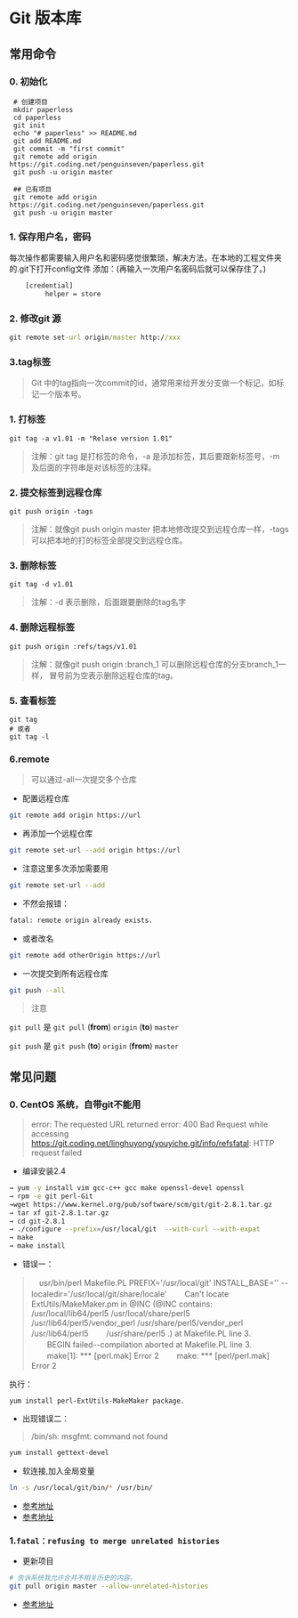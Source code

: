 # Git 版本库
 
## 常用命令 
 
### 0. 初始化

     # 创建项目 
     mkdir paperless
     cd paperless
     git init
     echo "# paperless" >> README.md
     git add README.md
     git commit -m "first commit"
     git remote add origin https://git.coding.net/penguinseven/paperless.git
     git push -u origin master
     
     ## 已有项目
     git remote add origin https://git.coding.net/penguinseven/paperless.git
     git push -u origin master
     

### 1.  保存用户名，密码

每次操作都需要输入用户名和密码感觉很繁琐，解决方法，在本地的工程文件夹的.git下打开config文件
添加：(再输入一次用户名密码后就可以保存住了。)


```cmd
    [credential]
         helper = store
```

### 2. 修改git 源

```cmd
git remote set-url origin/master http://xxx
```

### 3.tag标签

> Git 中的tag指向一次commit的id，通常用来给开发分支做一个标记，如标记一个版本号。

### 1. 打标签

    git tag -a v1.01 -m "Relase version 1.01"
    
> 注解：git tag 是打标签的命令，-a 是添加标签，其后要跟新标签号，-m 及后面的字符串是对该标签的注释。

### 2. 提交标签到远程仓库

    git push origin -tags
    
> 注解：就像git push origin master 把本地修改提交到远程仓库一样，-tags可以把本地的打的标签全部提交到远程仓库。

### 3. 删除标签

    git tag -d v1.01
    
> 注解：-d 表示删除，后面跟要删除的tag名字

### 4. 删除远程标签

    git push origin :refs/tags/v1.01
    
> 注解：就像git push origin :branch_1 可以删除远程仓库的分支branch_1一样， 冒号前为空表示删除远程仓库的tag。

### 5. 查看标签

    git tag
    # 或者  
    git tag -l
    

### 6.remote

> 可以通过-all一次提交多个仓库

- 配置远程仓库

```bash
git remote add origin https://url
```

- 再添加一个远程仓库

```bash
git remote set-url --add origin https://url
```

- 注意这里多次添加需要用

```bash
git remote set-url --add
```

- 不然会报错：

```bash
fatal: remote origin already exists.
```

- 或者改名

```bash
git remote add otherOrigin https://url
```

- 一次提交到所有远程仓库

```bash
git push --all
```

>注意  

`git pull` 是 `git pull` (**from**) `origin` (**to**) `master`


`git push` 是 `git push` (**to**) `origin` (**from**) `master`


## 常见问题

### 0. CentOS 系统，自带git不能用

> error: The requested URL returned error: 400 Bad Request while accessing https://git.coding.net/linghuyong/youyiche.git/info/refsfatal: HTTP request failed

- 编译安装2.4

```bash
→ yum -y install vim gcc-c++ gcc make openssl-devel openssl 
→ rpm -e git perl-Git
→wget https://www.kernel.org/pub/software/scm/git/git-2.8.1.tar.gz
→ tar xf git-2.8.1.tar.gz
→ cd git-2.8.1
→ ./configure --prefix=/usr/local/git  --with-curl --with-expat
→ make
→ make install
```

- 错误一：

> 　usr/bin/perl Makefile.PL PREFIX='/usr/local/git' INSTALL_BASE='' --localedir='/usr/local/git/share/locale'
  　　Can't locate ExtUtils/MakeMaker.pm in @INC (@INC contains: /usr/local/lib64/perl5 /usr/local/share/perl5 /usr/lib64/perl5/vendor_perl /usr/share/perl5/vendor_perl /usr/lib64/perl5 　　/usr/share/perl5 .) at Makefile.PL line 3.
  　　BEGIN failed--compilation aborted at Makefile.PL line 3.
  　　make[1]: *** [perl.mak] Error 2
  　　make: *** [perl/perl.mak] Error 2
  
执行：

```
yum install perl-ExtUtils-MakeMaker package.
```
  
- 出现错误二：

> /bin/sh: msgfmt: command not found

```bash
yum install gettext-devel
```

- 软连接,加入全局变量

```bash
ln -s /usr/local/git/bin/* /usr/bin/
```

- [参考地址](http://blog.51cto.com/sandy521/1718236)
- [参考地址](https://www.cnblogs.com/grimm/p/5368777.html)


### 1.`fatal：refusing to merge unrelated histories` 

- 更新项目

```bash
# 告诉系统我允许合并不相关历史的内容。
git pull origin master --allow-unrelated-histories
```

- [参考地址](https://www.cnblogs.com/lulubai/p/6001334.html)